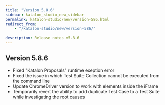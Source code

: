 ```yaml
---
title: "Version 5.8.6"
sidebar: katalon_studio_new_sidebar
permalink: katalon-studio/new/version-586.html
redirect_from:
    - "/katalon-studio/new/version-586/"
    
description: Release notes v5.8.6
---
```

Version 5.8.6
-------------------
* Fixed "Katalon Proposals" runtime exeption error 
* Fixed the issue in which Test Suite Collection cannot be executed from the command line 
* Update ChromeDriver version to work with elements inside the iFrame 
* Temporarily revert the ability to add duplicate Test Case to a Test Suite while investigating the root causes